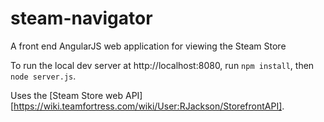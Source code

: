 # steam-navigator
A front end AngularJS web application for viewing the Steam Store

To run the local dev server at http://localhost:8080, run `npm install`, then `node server.js`.

Uses the [Steam Store web API][https://wiki.teamfortress.com/wiki/User:RJackson/StorefrontAPI].

